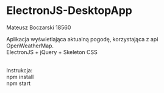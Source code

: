 # ElectronJS-DesktopApp

Mateusz Boczarski 18560

Aplikacja wyświetlająca aktualną pogodę, korzystająca z api OpenWeatherMap.<br>
ElectronJS + jQuery + Skeleton CSS<br><br>

Instrukcja:<br>
npm install<br>
npm start
